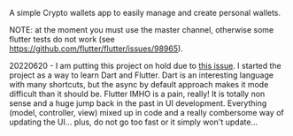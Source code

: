 A simple Crypto wallets app to easily manage and create personal wallets.

NOTE: at the moment you must use the master channel, otherwise some flutter tests do not work (see https://github.com/flutter/flutter/issues/98965).

20220620 - I am putting this project on hold due to [this issue](https://stackoverflow.com/questions/72677536/flutter-update-the-ui-with-value-from-an-async-function). I started the project as a way to learn Dart and Flutter. Dart is an interesting language with many shortcuts, but the async by default approach makes it mode difficult than it should be. Flutter IMHO is a pain, really! It is totally non sense and a huge jump back in the past in UI development. Everything (model, controller, view) mixed up in code and a really combersome way of updating the UI... plus, do not go too fast or it simply won't update...

